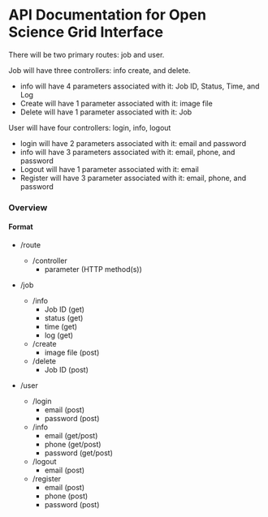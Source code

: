 # API Documentation for Open Science Grid Interface
There will be two primary routes: job and user. 

Job will have three controllers: info create, and delete.
* info will have 4 parameters associated with it: Job ID, Status, Time, and Log
* Create will have 1 parameter associated with it: image file
* Delete will have 1 parameter associated with it: Job 

User will have four controllers: login, info, logout
* login will have 2 parameters associated with it: email and password
* info will have 3 parameters associated with it: email, phone, and password
* Logout will have 1 parameter associated with it: email
* Register will have 3 parameter associated with it: email, phone, and password

### Overview
#### Format
- /route
	* /controller
		+ parameter (HTTP method(s))

- /job
	* /info
		+ Job ID (get)
		+ status (get)
		+ time (get)
		+ log (get)
	* /create
		+ image file (post)
	* /delete
		+ Job ID (post)
- /user
	* /login
		+ email (post)
		+ password (post)
	* /info
		+ email (get/post)
		+ phone (get/post)
		+ password (get/post)
	* /logout
		+ email (post)
	* /register
		+ email (post)
		+ phone (post)
		+ password (post)
